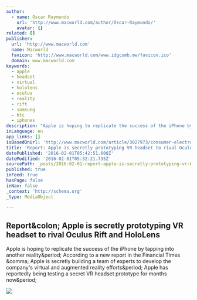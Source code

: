 ```yaml
---
author:
  - name: Oscar Raymundo
    url: 'http://www.macworld.com/author/Oscar-Raymundo/'
    avatar: {}
related: []
publisher:
  url: 'http://www.macworld.com'
  name: Macworld
  favicon: 'http://www.macworld.com/www.idgcsmb.mw/favicon.ico'
  domain: www.macworld.com
keywords:
  - apple
  - headset
  - virtual
  - hololens
  - oculus
  - reality
  - rift
  - samsung
  - htc
  - iphones
description: "Apple is hoping to replicate the success of the iPhone by tapping into another reality. According to a new report in the Financial Times , Apple is secretly building a team of experts to develop the company's virtual and augmented reality efforts. Apple has reportedly being testing a secret VR headset prototype for months now."
inLanguage: en
app_links: []
isBasedOnUrl: 'http://www.macworld.com/article/3027973/consumer-electronics/report-apple-is-secretly-prototyping-vr-headset-to-rival-oculus-rift-and-hololens.html'
title: 'Report: Apple is secretly prototyping VR headset to rival Oculus Rift and HoloLens'
datePublished: '2016-02-01T05:42:51.600Z'
dateModified: '2016-02-01T05:32:21.735Z'
sourcePath: _posts/2016-02-01-report-apple-is-secretly-prototyping-vr-headset-to-rival-oc.md
published: true
inFeed: true
hasPage: false
inNav: false
_context: 'http://schema.org'
_type: MediaObject

---
```

<article style=""><h1>Report&amp;colon; Apple is secretly prototyping VR headset to rival Oculus Rift and HoloLens</h1><p>Apple is hoping to replicate the success of the iPhone by tapping into another reality&amp;period; According to a new report in the Financial Times &amp;comma; Apple is secretly building a team of experts to develop the company's virtual and augmented reality efforts&amp;period; Apple has reportedly being testing a secret VR headset prototype for months now&amp;period;</p><img src="http://images.techhive.com/images/article/2016/01/0106-ces-sights-1-100636644-large.jpg" /></article>